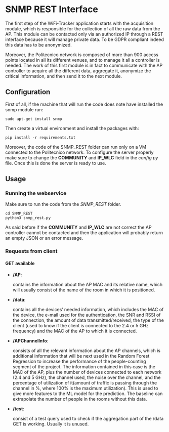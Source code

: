 # SNMP REST Interface
The first step of the WiFi-Tracker application starts with the acquisition module, which is responsible for the collection of all the raw data from the AP. This module can be contacted only via an authorized IP through a REST interface because it will manage private data. To be GDPR compliant indeed this data has to be anonymized.

Moreover, the Politecnico network is composed of more than 900 access points located in all its different venues, and to manage it all a controller is needed. The work of this first module is in fact to communicate with the AP controller to acquire all the different data, aggregate it, anonymize the critical information, and then send it to the next module.

## Configuration
First of all, if the machine that will run the code does note have installed the snmp module run:
```
sudo apt-get install snmp
```
Then create a virtual environment and install the packages with:
```
pip install -r requirements.txt
```

Moreover, the code of the SNMP_REST folder can run only on a VM connected to the Politecnico network.
To configure the server properly make sure to change the **COMMUNITY** and **IP_WLC** field in the *config.py* file.
Once this is done the server is ready to use.

## Usage
### Running the webservice
Make sure to run the code from the *SNMP_REST* folder.
```
cd SNMP_REST
python3 snmp_rest.py
```
As said before if the **COMMUNITY** and **IP_WLC** are not correct the AP controller cannot be contacted and then the application will probably return an empty JSON or an error message.

### Requests from client
#### GET available
- **/AP**:

  contains the information about the AP MAC and its relative name, which will usually consist of the name of the room in which it is positioned.
- **/data**:

  contains all the devices’ needed information, which includes the MAC of the device, the e-mail used for the authentication, the SNR and RSSI of the connection, the amount of data transmitted/received, the type of the client (used to know if the client is connected to the 2.4 or 5 GHz frequency) and the MAC of the AP to which it is connected.
- **/APChannelInfo**:

  consists of all the relevant information about the AP channels, which is additional information that will be next used in the Random Forest Regression to increase the performance of the people-counting segment of the project. The information contained in this case is the MAC of the AP, plus the number of devices connected to each network (2.4 and 5 GHz), the channel used, the noise over the channel, and the percentage of utilization of it(amount of traffic is passing through the channel in %, where 100% is the maximum utilization). This is used to give more features to the ML model for the prediction. The baseline can extrapolate the number of people in the rooms without this data.
- **/test**:

  consist of a test query used to check if the aggregation part of the /data GET is working. Usually it is unused.
